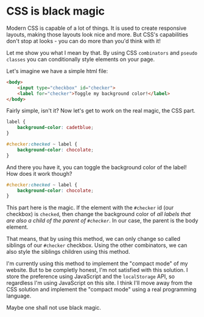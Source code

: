 # CSS is black magic

Modern CSS is capable of a lot of things. It is used to create responsive layouts,
making those layouts look nice and more. But CSS's capabilities don't stop at looks -
you can do more than you'd think with it!

Let me show you what I mean by that. By using CSS `combinators` and `pseudo classes` you can
conditionally style elements on your page.

Let's imagine we have a simple html file:

```html
<body>
    <input type="checkbox" id="checker">
    <label for="checker">Toggle my background color!</label>
</body>
```

Fairly simple, isn't it? Now let's get to work on the real magic, the CSS part.

```css
label {
    background-color: cadetblue;
}

#checker:checked ~ label {
    background-color: chocolate;
}
```

And there you have it, you can toggle the background color of the label! How does it work though?

```css
#checker:checked ~ label {
    background-color: chocolate;
}
```

This part here is the magic. If the element with the `#checker` id (our checkbox) is `checked`, then change the background color of *all labels that are also a child of the parent of `#checker`*. In our case, the parent is the body element.

That means, that by using this method, we can only change so called siblings of our `#checker` checkbox. Using the other combinators, we can also style the siblings children using this method.

I'm currently using this method to implement the "compact mode" of my website. But to be completly honest, I'm not satisfied with this solution. I store the preference using JavaScript and the `localStorage` API, so regardless I'm using JavaScript on this site. I think I'll move away from the CSS solution and implement the "compact mode" using a real programming language.

Maybe one shall not use black magic.